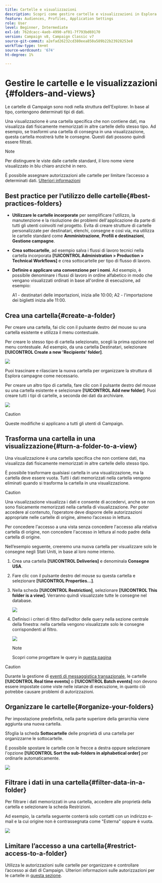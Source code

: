 ```yaml
---
title: Cartelle e visualizzazioni
description: Scopri come gestire cartelle e visualizzazioni in Esplora campagne
feature: Audiences, Profiles, Application Settings
role: User
level: Beginner, Intermediate
exl-id: 762dcacc-4aeb-4990-af01-7f793bd69170
version: Campaign v8, Campaign Classic v7
source-git-commit: a2efad26232cd380eea850a589b22b23928253e8
workflow-type: tm+mt
source-wordcount: '674'
ht-degree: 1%

---
```


# Gestire le cartelle e le visualizzazioni {#folders-and-views}

Le cartelle di Campaign sono nodi nella struttura dell’Explorer. In base al tipo, contengono determinati tipi di dati.

Una visualizzazione è una cartella specifica che non contiene dati, ma visualizza dati fisicamente memorizzati in altre cartelle dello stesso tipo. Ad esempio, se trasformi una cartella di consegna in una visualizzazione, questa cartella mostrerà tutte le consegne. Questi dati possono quindi essere filtrati.


>[!NOTE]
>Per distinguere le viste dalle cartelle standard, il loro nome viene visualizzato in blu chiaro anziché in nero.
>

È possibile assegnare autorizzazioni alle cartelle per limitare l’accesso a determinati dati. [Ulteriori informazioni](#restrict-access-to-a-folder)

## Best practice per l’utilizzo delle cartelle{#best-practices-folders}

* **Utilizzare le cartelle incorporate** per semplificare l&#39;utilizzo, la manutenzione e la risoluzione dei problemi dell&#39;applicazione da parte di tutti gli utenti coinvolti nel progetto. Evita di creare strutture di cartelle personalizzate per destinatari, elenchi, consegne e così via, ma utilizza le cartelle standard come **Amministrazione**, **Profili e destinazioni**, **Gestione campagne**.

* **Crea sottocartelle**, ad esempio salva i flussi di lavoro tecnici nella cartella incorporata **[!UICONTROL Administration > Production > Technical Workflows]** e crea sottocartelle per tipo di flusso di lavoro.

* **Definire e applicare una convenzione per i nomi**. Ad esempio, è possibile denominare i flussi di lavoro in ordine alfabetico in modo che vengano visualizzati ordinati in base all&#39;ordine di esecuzione, ad esempio:

  A1 - destinatari delle importazioni, inizia alle 10:00;
A2 - l&#39;importazione dei biglietti inizia alle 11:00.

## Crea una cartella{#create-a-folder}

Per creare una cartella, fai clic con il pulsante destro del mouse su una cartella esistente e utilizza il menu contestuale.

Per creare lo stesso tipo di cartella selezionato, scegli la prima opzione nel menu contestuale. Ad esempio, da una cartella Destinatari, selezionare **[!UICONTROL Create a new 'Recipients' folder]**.

![](assets/create-recipient-folder.png)

Puoi trascinare e rilasciare la nuova cartella per organizzare la struttura di Esplora campagne come necessario.

Per creare un altro tipo di cartella, fare clic con il pulsante destro del mouse su una cartella esistente e selezionare **[!UICONTROL Add new folder]**. Puoi creare tutti i tipi di cartelle, a seconda dei dati da archiviare.

![](assets/add-new-folder.png)

>[!CAUTION]
>Queste modifiche si applicano a tutti gli utenti di Campaign.
>

## Trasforma una cartella in una visualizzazione{#turn-a-folder-to-a-view}

Una visualizzazione è una cartella specifica che non contiene dati, ma visualizza dati fisicamente memorizzati in altre cartelle dello stesso tipo.

È possibile trasformare qualsiasi cartella in una visualizzazione, ma la cartella deve essere vuota. Tutti i dati memorizzati nella cartella vengono eliminati quando si trasforma la cartella in una visualizzazione.

>[!CAUTION]
>
>Una visualizzazione visualizza i dati e consente di accedervi, anche se non sono fisicamente memorizzati nella cartella di visualizzazione. Per poter accedere al contenuto, l’operatore deve disporre delle autorizzazioni appropriate nelle cartelle di origine, almeno l’accesso in lettura.
>
>Per concedere l&#39;accesso a una vista senza concedere l&#39;accesso alla relativa cartella di origine, non concedere l&#39;accesso in lettura al nodo padre della cartella di origine.

Nell’esempio seguente, creeremo una nuova cartella per visualizzare solo le consegne negli Stati Uniti, in base al loro nome interno.

1. Crea una cartella **[!UICONTROL Deliveries]** e denominala **Consegne USA**.
1. Fare clic con il pulsante destro del mouse su questa cartella e selezionare **[!UICONTROL Properties...]**.
1. Nella scheda **[!UICONTROL Restriction]**, selezionare **[!UICONTROL This folder is a view]**. Verranno quindi visualizzate tutte le consegne nel database.

   ![](assets/this-folder-is-a-view.png)

1. Definisci i criteri di filtro dall’editor delle query nella sezione centrale della finestra: nella cartella vengono visualizzate solo le consegne corrispondenti al filtro.

   ![](assets/filter-view.png)

   >[!NOTE]
   >
   >Scopri come progettare le query in [questa pagina](create-filters.md#advanced-filters)


>[!CAUTION]
>
>Durante la gestione di [eventi di messaggistica transazionale](../send/transactional.md), le cartelle **[!UICONTROL Real time events]** o **[!UICONTROL Batch events]** non devono essere impostate come viste nelle istanze di esecuzione, in quanto ciò potrebbe causare problemi di autorizzazioni.

## Organizzare le cartelle{#organize-your-folders}

Per impostazione predefinita, nella parte superiore della gerarchia viene aggiunta una nuova cartella.

Sfoglia la scheda **Sottocartelle** delle proprietà di una cartella per organizzarne le sottocartelle.

È possibile spostare le cartelle con le frecce a destra oppure selezionare l&#39;opzione **[!UICONTROL Sort the sub-folders in alphabetical order]** per ordinarle automaticamente.

![](assets/sort-folders.png)


## Filtrare i dati in una cartella{#filter-data-in-a-folder}

Per filtrare i dati memorizzati in una cartella, accedere alle proprietà della cartella e selezionare la scheda Restrizioni.

Ad esempio, la cartella seguente conterrà solo contatti con un indirizzo e-mail e la cui origine non è contrassegnata come &quot;Esterna&quot; oppure è vuota.

![](assets/add-a-filter-to-a-folder.png)


## Limitare l’accesso a una cartella{#restrict-access-to-a-folder}

Utilizza le autorizzazioni sulle cartelle per organizzare e controllare l’accesso ai dati di Campaign. Ulteriori informazioni sulle autorizzazioni per le cartelle in [questa sezione](../start/folder-permissions.md).
